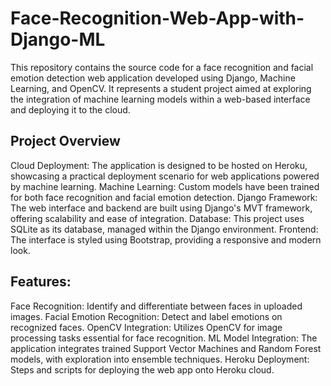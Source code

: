 # Face-Recognition-Web-App-with-Django-ML


This repository contains the source code for a face recognition and facial emotion detection web application developed using Django, Machine Learning, and OpenCV. It represents a student project aimed at exploring the integration of machine learning models within a web-based interface and deploying it to the cloud.


## Project Overview
Cloud Deployment: The application is designed to be hosted on Heroku, showcasing a practical deployment scenario for web applications powered by machine learning.
Machine Learning: Custom models have been trained for both face recognition and facial emotion detection.
Django Framework: The web interface and backend are built using Django's MVT framework, offering scalability and ease of integration.
Database: This project uses SQLite as its database, managed within the Django environment.
Frontend: The interface is styled using Bootstrap, providing a responsive and modern look.



## Features:
Face Recognition: Identify and differentiate between faces in uploaded images.
Facial Emotion Recognition: Detect and label emotions on recognized faces.
OpenCV Integration: Utilizes OpenCV for image processing tasks essential for face recognition.
ML Model Integration: The application integrates trained Support Vector Machines and Random Forest models, with exploration into ensemble techniques.
Heroku Deployment: Steps and scripts for deploying the web app onto Heroku cloud.
